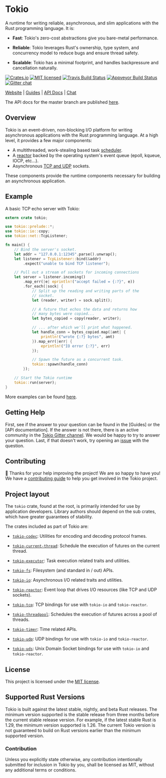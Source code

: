 # Tokio

A runtime for writing reliable, asynchronous, and slim applications with
the Rust programming language. It is:

* **Fast**: Tokio's zero-cost abstractions give you bare-metal
  performance.

* **Reliable**: Tokio leverages Rust's ownership, type system, and
  concurrency model to reduce bugs and ensure thread safety.

* **Scalable**: Tokio has a minimal footprint, and handles backpressure
  and cancellation naturally.

[![Crates.io][crates-badge]][crates-url]
[![MIT licensed][mit-badge]][mit-url]
[![Travis Build Status][travis-badge]][travis-url]
[![Appveyor Build Status][appveyor-badge]][appveyor-url]
[![Gitter chat][gitter-badge]][gitter-url]

[crates-badge]: https://img.shields.io/crates/v/tokio.svg
[crates-url]: https://crates.io/crates/tokio
[mit-badge]: https://img.shields.io/badge/license-MIT-blue.svg
[mit-url]: LICENSE-MIT
[travis-badge]: https://travis-ci.org/tokio-rs/tokio.svg?branch=master
[travis-url]: https://travis-ci.org/tokio-rs/tokio
[appveyor-badge]: https://ci.appveyor.com/api/projects/status/s83yxhy9qeb58va7/branch/master?svg=true
[appveyor-url]: https://ci.appveyor.com/project/carllerche/tokio/branch/master
[gitter-badge]: https://img.shields.io/gitter/room/tokio-rs/tokio.svg
[gitter-url]: https://gitter.im/tokio-rs/tokio

[Website](https://tokio.rs) |
[Guides](https://tokio.rs/docs/getting-started/hello-world/) |
[API Docs](https://docs.rs/tokio) |
[Chat](https://gitter.im/tokio-rs/tokio)

The API docs for the master branch are published [here][master-dox].

[master-dox]: https://tokio-rs.github.io/tokio/tokio/

## Overview

Tokio is an event-driven, non-blocking I/O platform for writing
asynchronous applications with the Rust programming language. At a high
level, it provides a few major components:

* A multithreaded, work-stealing based task [scheduler].
* A [reactor] backed by the operating system's event queue (epoll, kqueue,
  IOCP, etc...).
* Asynchronous [TCP and UDP][net] sockets.

These components provide the runtime components necessary for building
an asynchronous application.

[net]: https://docs.rs/tokio/0.1/tokio/net/index.html
[reactor]: https://docs.rs/tokio/0.1/tokio/reactor/index.html
[scheduler]: https://tokio-rs.github.io/tokio/tokio/runtime/index.html

## Example

A basic TCP echo server with Tokio:

```rust
extern crate tokio;

use tokio::prelude::*;
use tokio::io::copy;
use tokio::net::TcpListener;

fn main() {
    // Bind the server's socket.
    let addr = "127.0.0.1:12345".parse().unwrap();
    let listener = TcpListener::bind(&addr)
        .expect("unable to bind TCP listener");

    // Pull out a stream of sockets for incoming connections
    let server = listener.incoming()
        .map_err(|e| eprintln!("accept failed = {:?}", e))
        .for_each(|sock| {
            // Split up the reading and writing parts of the
            // socket.
            let (reader, writer) = sock.split();

            // A future that echos the data and returns how
            // many bytes were copied...
            let bytes_copied = copy(reader, writer);

            // ... after which we'll print what happened.
            let handle_conn = bytes_copied.map(|amt| {
                println!("wrote {:?} bytes", amt)
            }).map_err(|err| {
                eprintln!("IO error {:?}", err)
            });

            // Spawn the future as a concurrent task.
            tokio::spawn(handle_conn)
        });

    // Start the Tokio runtime
    tokio::run(server);
}
```

More examples can be found [here](examples).

## Getting Help

First, see if the answer to your question can be found in the [Guides] or the
[API documentation]. If the answer is not there, there is an active community in
the [Tokio Gitter channel][chat]. We would be happy to try to answer your
question.  Last, if that doesn't work, try opening an [issue] with the question.

[chat]: https://gitter.im/tokio-rs/tokio
[issue]: https://github.com/tokio-rs/tokio/issues/new

## Contributing

:balloon: Thanks for your help improving the project! We are so happy to have
you! We have a [contributing guide][guide] to help you get involved in the Tokio
project.

[guide]: CONTRIBUTING.md

## Project layout

The `tokio` crate, found at the root, is primarily intended for use by
application developers.  Library authors should depend on the sub crates, which
have greater guarantees of stability.

The crates included as part of Tokio are:

* [`tokio-codec`]: Utilities for encoding and decoding protocol frames.

* [`tokio-current-thread`]: Schedule the execution of futures on the current
  thread.

* [`tokio-executor`]: Task execution related traits and utilities.

* [`tokio-fs`]: Filesystem (and standard in / out) APIs.

* [`tokio-io`]: Asynchronous I/O related traits and utilities.

* [`tokio-reactor`]: Event loop that drives I/O resources (like TCP and UDP
  sockets).

* [`tokio-tcp`]: TCP bindings for use with `tokio-io` and `tokio-reactor`.

* [`tokio-threadpool`]: Schedules the execution of futures across a pool of
  threads.

* [ `tokio-timer`]: Time related APIs.

* [`tokio-udp`]: UDP bindings for use with `tokio-io` and `tokio-reactor`.

* [`tokio-uds`]: Unix Domain Socket bindings for use with `tokio-io` and
  `tokio-reactor`.

[`tokio-codec`]: tokio-codec
[`tokio-current-thread`]: tokio-current-thread
[`tokio-executor`]: tokio-executor
[`tokio-fs`]: tokio-fs
[`tokio-io`]: tokio-io
[`tokio-reactor`]: tokio-reactor
[`tokio-tcp`]: tokio-tcp
[`tokio-threadpool`]: tokio-threadpool
[`tokio-timer`]: tokio-timer
[`tokio-udp`]: tokio-udp
[`tokio-uds`]: tokio-uds

## License

This project is licensed under the [MIT license](LICENSE).

## Supported Rust Versions

Tokio is built against the latest stable, nightly, and beta Rust releases. The
minimum version supported is the stable release from three months before the
current stable release version. For example, if the latest stable Rust is 1.29,
the minimum version supported is 1.26. The current Tokio version is not
guaranteed to build on Rust versions earlier than the minimum supported version.

### Contribution

Unless you explicitly state otherwise, any contribution intentionally submitted
for inclusion in Tokio by you, shall be licensed as MIT, without any additional
terms or conditions.
